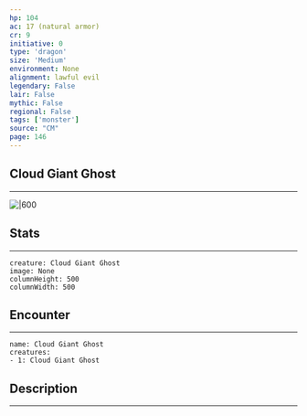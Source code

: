 ```yaml
---
hp: 104
ac: 17 (natural armor)
cr: 9
initiative: 0
type: 'dragon'    
size: 'Medium'
environment: None
alignment: lawful evil
legendary: False
lair: False
mythic: False
regional: False
tags: ['monster']
source: "CM"
page: 146
---
```


## Cloud Giant Ghost
---

![|600](D:/Program%20Files/5e.tools/img/bestiary/CM/Cloud%20Giant%20Ghost.png)

## Stats
---

```statblock
creature: Cloud Giant Ghost
image: None
columnHeight: 500
columnWidth: 500
```

## Encounter
---

```encounter-table
name: Cloud Giant Ghost
creatures:
- 1: Cloud Giant Ghost
```

## Description
---




